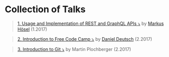 # Collection of Talks

>[1. Usage and Implementation of REST and GraphQL APIs ⤵️](https://github.com/FCCVienna/FCCVienna/raw/master/talks/rest_graphql.ppt)
> by [Markus Hösel](http://www.hoeselm.at) (1.2017)


>[2. Introduction to Free Code Camp ⤵️](https://prezi.com/r3s3kjl_yfln/intro-free-code-camp/)
> by [Daniel Deutsch](https://www.linkedin.com/in/daniel-deutsch-b95611127/) (2.2017)


>[3. Introduction to Git ⤵️]()
> by Martin Plochberge­r (2.2017)
